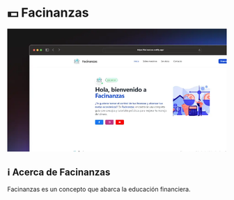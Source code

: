 # 💵 Facinanzas

<div align="center">
<a href="https://facinanzas.netlify.app/">
<img src="img/facinanzas-ss.webp">
</a>
<p></p>
</div>

## ℹ️ Acerca de Facinanzas

<p>Facinanzas es un concepto que abarca la educación financiera.</p>
